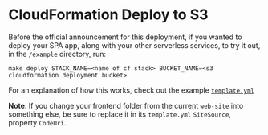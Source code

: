 # CloudFormation Deploy to S3

Before the official announcement for this deployment, if you wanted to deploy your SPA app, along with your other serverless services, to try it out, in the `/example` directory, run:

`make deploy STACK_NAME=<name of cf stack> BUCKET_NAME=<s3 cloudformation deployment bucket>`

For an explanation of how this works, check out the example [`template.yml`](example/template.yml)

**Note**: If you change your frontend folder from the current `web-site` into something else, be sure to replace it in its `template.yml` `SiteSource`, property `CodeUri`.
